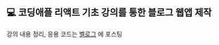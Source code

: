 ## 💻 코딩애플 리액트 기초 강의를 통한 블로그 웹앱 제작

강의 내용 정리, 응용 코드는 [벨로그](https://velog.io/@e_ong/series/React) 에 포스팅
